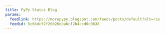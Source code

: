 ```yaml
---
title: PyPy Status Blog
params:
  feedlink: https://morepypy.blogspot.com/feeds/posts/default?alt=rss
  feedid: 5c66dcf2f26026eba6cf2b4ccd0d0638
---
```

